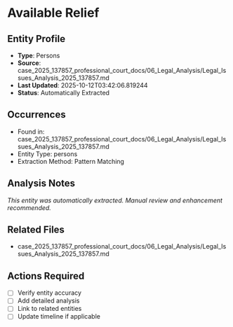 # Available Relief

## Entity Profile
- **Type**: Persons
- **Source**: case_2025_137857_professional_court_docs/06_Legal_Analysis/Legal_Issues_Analysis_2025_137857.md
- **Last Updated**: 2025-10-12T03:42:06.819244
- **Status**: Automatically Extracted

## Occurrences
- Found in: case_2025_137857_professional_court_docs/06_Legal_Analysis/Legal_Issues_Analysis_2025_137857.md
- Entity Type: persons
- Extraction Method: Pattern Matching

## Analysis Notes
*This entity was automatically extracted. Manual review and enhancement recommended.*

## Related Files
- case_2025_137857_professional_court_docs/06_Legal_Analysis/Legal_Issues_Analysis_2025_137857.md

## Actions Required
- [ ] Verify entity accuracy
- [ ] Add detailed analysis
- [ ] Link to related entities
- [ ] Update timeline if applicable
